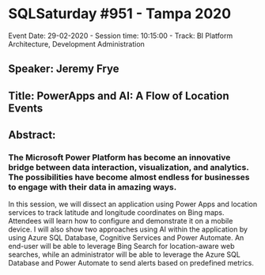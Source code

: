 # SQLSaturday #951 - Tampa 2020
Event Date: 29-02-2020 - Session time: 10:15:00 - Track: BI Platform Architecture, Development  Administration
## Speaker: Jeremy Frye
## Title: PowerApps and AI: A Flow of Location Events
## Abstract:
### The Microsoft Power Platform has become an innovative bridge between data interaction, visualization, and analytics. The possibilities have become almost endless for businesses to engage with their data in amazing ways. 

In this session, we will dissect an application using Power Apps and location services to track latitude and longitude coordinates on Bing maps. Attendees will learn how to configure and demonstrate it on a mobile device.  I will also show two approaches using AI within the application by using Azure SQL Database, Cognitive Services and Power Automate.  An end-user will be able to leverage Bing Search for location-aware web searches, while an administrator will be able to leverage the Azure SQL Database and Power Automate to send alerts based on predefined metrics.
